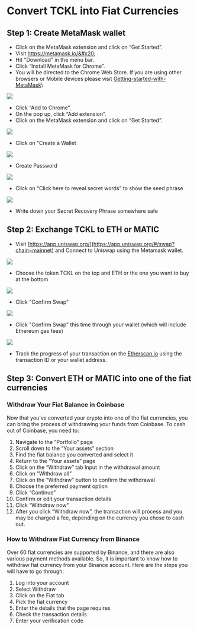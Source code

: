 # Convert TCKL into Fiat Currencies

## Step 1: Create MetaMask wallet

* Click on the MetaMask extension and click on “Get Started”.&#x20;
* Visit https://metamask.io/&#x20;
* Hit "Download" in the menu bar.&#x20;
* Click “Install MetaMask for Chrome”.&#x20;
* You will be directed to the Chrome Web Store. If you are using other browsers or Mobile devices please visit [Getting-started-with-MetaMask](https://metamask.zendesk.com/hc/en-us/articles/360015489531-Getting-started-with-MetaMask)\


![](https://lh5.googleusercontent.com/sdlTuJbzXUnWdkIr8zPYUKLqGIag1EZ57L3wmR8D9p7AUp4S\_QGCn9R-njLPq2AT7RCAnaZd7ukscLBz6vpkKbH\_S8\_LwMk75OTsCFCornCWqg0T\_P6O4eQdSk0\_A55fmaKsSCkz)

* Click “Add to Chrome”.&#x20;
* On the pop up, click “Add extension”.&#x20;
* Click on the MetaMask extension and click on “Get Started”.

![](https://lh6.googleusercontent.com/pvU9k7EJz9G0LbPQvjBhMDBMLhK04u8Jz3ThovhIKHl\_u6MebtSoExRmDTbFnoP7Ssu\_xr4ouItiQSeqxerAXpCD\_Twr08Umx-Sx-BtsJqJZhpOP1RJK40X8fIEL412lZJS8acN3)

* Click on “Create a Wallet

![](https://lh4.googleusercontent.com/FweYr4iTd5FuSYJl0Gii39UY4xoR0DMt9HipCoL1CoW7wI7LTwREeOh50tdyfIC1jV9EhxDERxO-m3d3dn1jyju1eeuK1FAtlOmemmerLeunwukdk4bmIU6xMeE4XkGdgxKL\_-S0)

* Create Password

![](https://lh4.googleusercontent.com/fnec8gVJK\_opB\_pQYvZPjoSOTP3cLWiFpFxs9heBzH6a-Nid6OQQLvu4LK6c23XvuFk-KcgDeKHzbdZXgH9hhbluEoCm9mAX2mWwvwVz94jc8Ay6Nu2MH1tkxak5EWOyE\_tBrtER)

* Click on “Click here to reveal secret words” to show the seed phrase

![](https://lh6.googleusercontent.com/RNtQwyY0JtU4dS\_9cA5cfDEtwhGNVfNhPrU25eLsev5mwOiX\_jCVpnM5344kIfxfqALq8pBDAKcIULP4VV-GiHYIG-auU5kLSmdzeaF59lgh8czKkwWgNDzZF1xsXZgSB\_3VcvlN)

* Write down your Secret Recovery Phrase somewhere safe

## Step 2: Exchange TCKL to ETH or MATIC

* Visit [https://app.uniswap.org/](https://app.uniswap.org/#/swap?chain=mainnet) and Connect to Uniswap using the Metamask wallet.

![](https://lh4.googleusercontent.com/Nqxn3yNH0euiZUGMHM0cGWPb27z9grDjoU1noDju7\_XV\_0a7fJlTx-sRNOTykxc7wCbmKea-8y3KBhjjJXXuaeR-VoouJYbDK6HNUwDFDdvnDw9Tyij9l-cwoSFHQX1ZdMTRo7fb)

* Choose the token TCKL on the top and ETH or the one you want to buy at the bottom

![](https://lh4.googleusercontent.com/Nqxn3yNH0euiZUGMHM0cGWPb27z9grDjoU1noDju7\_XV\_0a7fJlTx-sRNOTykxc7wCbmKea-8y3KBhjjJXXuaeR-VoouJYbDK6HNUwDFDdvnDw9Tyij9l-cwoSFHQX1ZdMTRo7fb)

* Click "Confirm Swap"

![](https://lh5.googleusercontent.com/WA9mEzf79E0lKYh6uksn5kC6KNI-DC0r7MVZnh8YNNqlyFT-ODEZEQqrdn4F2qLOfbotWqpMIOQVv4ENZWZURIW-6spS-W0GNp4yMVdAG\_5YSc7qOQqOi\_5EBLx7fvPSMOKdS-cB)

* Click "Confirm Swap" this time through your wallet (which will include Ethereum gas fees)

![](https://lh5.googleusercontent.com/YcZgQKjJiKKyMqEiE1PrQHQCIOw1u\_ormI04IRLDF00C4YdOESMi-5TKjFXuTghdnWhyhvgX31hNOYz-d2hRcCxRVNqEcY5GcGbBiBqm9\_JX8mLXrJ5x\_02d-POucZfrwWJZWPBs)

* Track the progress of your transaction on the [Etherscan.io](https://etherscan.io) using the transaction ID or your wallet address.

## **Step 3: Convert ETH or MATIC into one of the fiat currencies**

### Withdraw Your Fiat Balance in Coinbase&#x20;

Now that you’ve converted your crypto into one of the fiat currencies, you can bring the process of withdrawing your funds from Coinbase. To cash out of Coinbase, you need to:&#x20;

1. Navigate to the “Portfolio” page&#x20;
2. Scroll down to the “Your assets” section&#x20;
3. Find the fiat balance you converted and select it
4. Return to the “Your assets” page&#x20;
5. Click on the “Withdraw” tab Input in the withdrawal amount&#x20;
6. Click on “Withdraw all”&#x20;
7. Click on the “Withdraw” button to confirm the withdrawal&#x20;
8. Choose the preferred payment option&#x20;
9. Click “Continue”&#x20;
10. Confirm or edit your transaction details&#x20;
11. Click “Withdraw now”&#x20;
12. After you click “Withdraw now”, the transaction will process and you may be charged a fee, depending on the currency you chose to cash out.

### How to Withdraw Fiat Currency from Binance

Over 60 fiat currencies are supported by Binance, and there are also various payment methods available. So, it is important to know how to withdraw fiat currency from your Binance account. Here are the steps you will have to go through:&#x20;

1. Log into your account&#x20;
2. Select Withdraw&#x20;
3. Click on the Fiat tab&#x20;
4. Pick the fiat currency
5. Enter the details that the page requires&#x20;
6. Check the transaction details&#x20;
7. Enter your verification code
